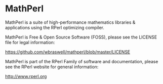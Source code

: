 MathPerl
========

MathPerl is a suite of high-performance mathematics libraries &amp; applications using the RPerl optimizing compiler.

MathPerl is Free & Open Source Software (FOSS), please see the LICENSE file for legal information:

<a href="https://github.com/wbraswell/mathperl/blob/master/LICENSE">https://github.com/wbraswell/mathperl/blob/master/LICENSE</a>

MathPerl is part of the RPerl Family of software and documentation, please see the RPerl website for general information:

<a href="http://www.rperl.org">http://www.rperl.org</a>